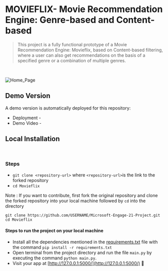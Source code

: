 # MOVIEFLIX- Movie Recommendation Engine: Genre-based and Content-based 

>This project is a fully functional prototype of a Movie Recommendation Engine: Movieflix, based on Content-based filtering, where a user can also get recommendations on the basis of a specified genre or a combination of multiple genres.
</br>

![Home_Page](https://github.com/nehagupta2103/Movieflix/blob/main/Screenshots/Home-Page.png)

## Demo Version
A demo version is automatically deployed for this repository:
</br>
- Deployment -
- Demo Video - 

## Local Installation
</br>

### Steps
- `git clone <repository-url>` where `<repository-url>`is the link to the forked repository
- `cd Movieflix`

Note : If you want to contribute, first fork the original repository and clone the forked repository into your local machine followed by `cd` into the directory

```
git clone https://github.com/USERNAME/Microsoft-Engage-21-Project.git
cd Movieflix
```

#### Steps to run the project on your local machine

- Install all the dependencies mentioned in the [requirements.txt](https://github.com/nehagupta2103/Movieflix/blob/main/requirements.txt) file with the command `pip install -r requirements.txt` 
- Open terminal from the project directory and run the file `main.py` by executing the command `python main.py`.
- Visit your app at [http://127.0.0.1:5000/](http://127.0.0.1:5000/) :tada:
